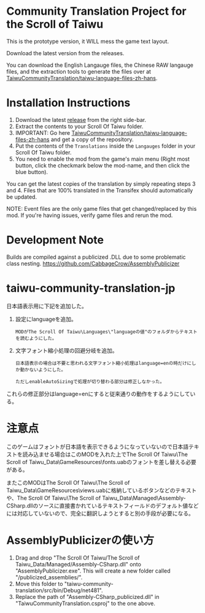 # Community Translation Project for the Scroll of Taiwu

This is the prototype version, it WILL mess the game text layout.

Download the latest version from the releases. 

You can download the English Langauge files, the Chinese RAW langauge files, and the extraction tools to generate the files over at [TaiwuCommunityTranslation/taiwu-language-files-zh-hans](https://github.com/TaiwuCommunityTranslation/taiwu-language-files-zh-hans).

# Installation Instructions
1. Download the latest [release](https://github.com/TaiwuCommunityTranslation/taiwu-community-translation/releases) from the right side-bar.
2. Extract the contents to your Scroll Of Taiwu folder.
3. IMPORTANT: Go here [TaiwuCommunityTranslation/taiwu-language-files-zh-hans](https://github.com/TaiwuCommunityTranslation/taiwu-language-files-zh-hans) and get a copy of the repository.
4. Put the contents of the `Translations` inside the `Langauges` folder in your Scroll Of Taiwu folder.
5. You need to enable the mod from the game's main menu (Right most button, click the checkmark below the mod-name, and then click the blue button).

You can get the latest copies of the translation by simply repeating steps 3 and 4. Files that are 100% translated in the Transifex should automatically be updated.

NOTE: Event files are the only game files that get changed/replaced by this mod. If you're having issues, verify game files and rerun the mod. 

# Development Note
Builds are compiled against a publicized .DLL due to some problematic class nesting. 
https://github.com/CabbageCrow/AssemblyPublicizer

# taiwu-community-translation-jp
日本語表示用に下記を追加した。

<ol>
  <li>
    設定にlanguageを追加。
    
    MODがThe Scroll Of Taiwu\Languages\"languageの値"のフォルダからテキストを読むようにした。
  </li>
  <li>
    文字フォント縮小処理の回避分岐を追加。
    
    日本語表示の場合は不要と思われる文字フォント縮小処理はlanguage=enの時だけにしか動かないようにした。
    
    ただしenableAutoSizingで処理が切り替わる部分は修正しなかった。
  </li>
</ol>

これらの修正部分はlanguage=enにすると従来通りの動作をするようにしている。


# 注意点

このゲームはフォントが日本語を表示できるようになっていないので日本語テキストを読み込ませる場合はこのMODを入れた上でThe Scroll Of Taiwu\The Scroll of Taiwu_Data\GameResources\fonts.uabのフォントを差し替える必要がある。

またこのMODはThe Scroll Of Taiwu\The Scroll of Taiwu_Data\GameResources\views.uabに格納しているボタンなどのテキストや、The Scroll Of Taiwu\The Scroll of Taiwu_Data\Managed\Assembly-CSharp.dllのソースに直接書かれているテキストフィールドのデフォルト値などには対応していないので、完全に翻訳しようとすると別の手段が必要になる。


# AssemblyPublicizerの使い方

1. Drag and drop "The Scroll Of Taiwu/The Scroll of Taiwu_Data/Managed/Assembly-CSharp.dll" onto "AssemblyPublicizer.exe". This will create a new folder called "/publicized_assemblies/".
2. Move this folder to "taiwu-community-translation/src/bin/Debug/net481".
3. Replace the path of "Assembly-CSharp_publicized.dll" in "TaiwuCommunityTranslation.csproj" to the one above.
